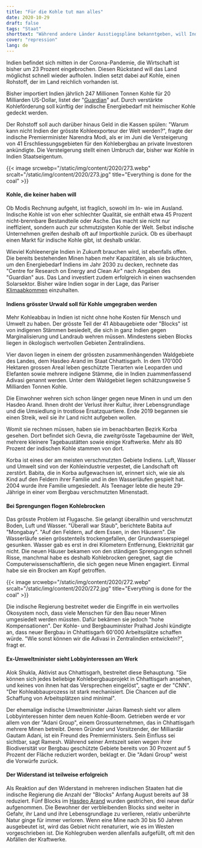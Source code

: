 ```yaml
---
title: "Für die Kohle tut man alles"
date: 2020-10-29
draft: false
tags: "Staat"
shorttext: "Während andere Länder Ausstiegspläne bekanntgeben, will Indien mit Kohle die Wirtschaft retten."
cover: "repression"
lang: de
---
```


Indien befindet sich mitten in der Corona-Pandemie, die Wirtschaft ist bisher um 23 Prozent eingebrochen. Diesen Rückstand will das Land möglichst schnell wieder aufholen. Indien setzt dabei auf Kohle, einen Rohstoff, der im Land reichlich vorhanden ist.

Bisher importiert Indien jährlich 247 Millionen Tonnen Kohle für 20 Milliarden US-Dollar, listet der "[Guardian](https://www.theguardian.com/world/2020/aug/08/india-prime-minister-narendra-modi-plans-to-fell-ancient-forest-to-create-40-new-coal-fields "India plans to fell ancient forest to create 40 new coalfields")" auf. Durch verstärkte Kohleförderung soll künftig der indische Energiebedarf mit heimischer Kohle gedeckt werden.

Der Rohstoff soll auch darüber hinaus Geld in die Kassen spülen: "Warum kann nicht Indien der grösste Kohleexporteur der Welt werden?", fragte der indische Premierminister Narendra Modi, als er im Juni die Versteigerung von 41 Erschliessungsgebieten für den Kohlebergbau an private Investoren ankündigte. Die Versteigerung stellt einen Umbruch dar, bisher war Kohle in Indien Staatseigentum.

{{< image srcwebp="/static/img/content/2020/273.webp" srcalt="/static/img/content/2020/273.jpg" title="Everything is done for the coal" >}}

#### Kohle, die keiner haben will

Ob Modis Rechnung aufgeht, ist fraglich, sowohl im In- wie im Ausland. Indische Kohle ist von eher schlechter Qualität, sie enthält etwa 45 Prozent nicht-brennbare Bestandteile oder Asche. Das macht sie nicht nur ineffizient, sondern auch zur schmutzigsten Kohle der Welt. Selbst indische Unternehmen greifen deshalb oft auf Importkohle zurück. Ob es überhaupt einen Markt für indische Kohle gibt, ist deshalb unklar.

Wieviel Kohleenergie Indien in Zukunft brauchen wird, ist ebenfalls offen. Die bereits bestehenden Minen haben mehr Kapazitäten, als sie bräuchten, um den Energiebedarf Indiens im Jahr 2030 zu decken, rechnete das "Centre for Research on Energy and Clean Air" nach Angaben des "Guardian" aus. Das Land investiert zudem erfolgreich in einen wachsenden Solarsektor. Bisher wäre Indien sogar in der Lage, das Pariser [Klimaabkommen](https://edition.cnn.com/interactive/2020/09/world/climate-covid-money-intl/ "The one chance we have") einzuhalten.

#### Indiens grösster Urwald soll für Kohle umgegraben werden

Mehr Kohleabbau in Indien ist nicht ohne hohe Kosten für Mensch und Umwelt zu haben. Der grösste Teil der 41 Abbaugebiete oder "Blocks" ist von indigenen Stämmen besiedelt, die sich in ganz Indien gegen Marginalisierung und Landraub wehren müssen. Mindestens sieben Blocks liegen in ökologisch wertvollen Gebieten Zentralindiens.

Vier davon liegen in einem der grössten zusammenhängenden Waldgebiete des Landes, dem Hasdeo Arand im Staat Chhattisgarh. In dem 170'000 Hektaren grossen Areal leben geschützte Tierarten wie Leoparden und Elefanten sowie mehrere indigene Stämme, die in Indien zuammenfassend Adivasi genannt werden. Unter dem Waldgebiet liegen schätzungsweise 5 Milliarden Tonnen Kohle.

Die Einwohner wehren sich schon länger gegen neue Minen in und um den Hasdeo Arand. Ihnen droht der Verlust ihrer Kultur, ihrer Lebensgrundlage und die Umsiedlung in trostlose Ersatzquartiere. Ende 2019 begannen sie einen Streik, weil sie ihr Land nicht aufgeben wollen.

Womit sie rechnen müssen, haben sie im benachbarten Bezirk Korba gesehen. Dort befindet sich Gevra, die zweitgrösste Tagebaumine der Welt, mehrere kleinere Tagebaustätten sowie einige Kraftwerke. Mehr als 80 Prozent der indischen Kohle stammen von dort.

Korba ist eines der am meisten verschmutzten Gebiete Indiens. Luft, Wasser und Umwelt sind von der Kohleindustrie verpestet, die Landschaft oft zerstört. Babita, die in Korba aufgewachsen ist, erinnert sich, wie sie als Kind auf den Feldern ihrer Familie und in den Wasserläufen gespielt hat. 2004 wurde ihre Familie umgesiedelt. Als Teenager lebte die heute 29-Jährige in einer vom Bergbau verschmutzten Minenstadt.

#### Bei Sprengungen flogen Kohlebrocken

Das grösste Problem ist Flugasche. Sie gelangt überallhin und verschmutzt Boden, Luft und Wasser. "Überall war Staub", berichtete Babita auf "Mongabay". "Auf den Feldern, auf dem Essen, in den Häusern". Die Wasserläufe seien grösstenteils trockengefallen, der Grundwasserspiegel gesunken. Wasser gab es erst in drei Kilometern Entfernung, Elektrizität gar nicht. Die neuen Häuser bekamen von den ständigen Sprengungen schnell Risse, manchmal habe es deshalb Kohlebrocken geregnet, sagt die Computerwissenschaftlerin, die sich gegen neue Minen engagiert. Einmal habe sie ein Brocken am Kopf getroffen.

{{< image srcwebp="/static/img/content/2020/272.webp" srcalt="/static/img/content/2020/272.jpg" title="Everything is done for the coal" >}}

Die indische Regierung bestreitet weder die Eingriffe in ein wertvolles Ökosystem noch, dass viele Menschen für den Bau neuer Minen umgesiedelt werden müssten. Dafür bekämen sie jedoch "hohe Kompensationen". Der Kohle- und Bergbauminister Pralhad Joshi kündigte an, dass neuer Bergbau in Chhattisgarh 60'000 Arbeitsplätze schaffen würde. "Wie sonst können wir die Adivasi in Zentralindien entwickeln?", fragt er.

#### Ex-Umweltminister sieht Lobbyinteressen am Werk

Alok Shukla, Aktivist aus Chhattisgarh, bestreitet diese Behauptung. "Sie können sich jedes beliebige Kohlebergbauprojekt in Chhattisgarh ansehen, und keines von ihnen hat das Versprechen eingelöst", sagte er der "CNN". "Der Kohleabbauprozess ist stark mechanisiert. Die Chancen auf die Schaffung von Arbeitsplätzen sind minimal".

Der ehemalige indische Umweltminister Jairan Ramesh sieht vor allem Lobbyinteressen hinter dem neuen Kohle-Boom. Getrieben werde er vor allem von der "Adani Group", einem Grossunternehmen, das in Chhattisgarh mehrere Minen betreibt. Deren Gründer und Vorsitzender, der Milliardär Gautam Adani, ist ein Freund des Premierministers. Sein Einfluss sei sichtbar, sagt Ramesh. Während seiner Amtszeit seien wegen ihrer Biodiversität vor Bergbau geschützte Gebiete bereits von 30 Prozent auf 5 Prozent der Fläche reduziert worden, beklagt er. Die "Adani Group" weist die Vorwürfe zurück.

#### Der Widerstand ist teilweise erfolgreich

Als Reaktion auf den Widerstand in mehreren indischen Staaten hat die indische Regierung die Anzahl der "Blocks" Anfang August bereits auf 38 reduziert. Fünf Blocks im [Hasdeo Arand](https://www.hindustantimes.com/india-news/no-coal-mining-in-hasdeo-arand-coal-ministry-accepts-chhattisgarh-govt-proposal/story-VlyluqQtbv0OPd6hK01h3H.html "Coal ministry accepts Chhattisgarh govt proposal") wurden gestrichen, drei neue dafür aufgenommen. Die Bewohner der verbleibenden Blocks sind weiter in Gefahr, ihr Land und ihre Lebensgrundlage zu verlieren, relativ unberührte Natur ginge für immer verloren. Wenn eine Mine nach 30 bis 50 Jahren ausgebeutet ist, wird das Gebiet nicht renaturiert, wie es im Westen vorgeschrieben ist. Die Kohlegruben werden allenfalls aufgefüllt, oft mit den Abfällen der Kraftwerke.
